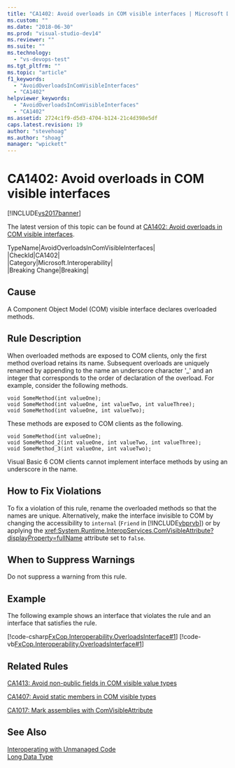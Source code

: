 ```yaml
---
title: "CA1402: Avoid overloads in COM visible interfaces | Microsoft Docs"
ms.custom: ""
ms.date: "2018-06-30"
ms.prod: "visual-studio-dev14"
ms.reviewer: ""
ms.suite: ""
ms.technology: 
  - "vs-devops-test"
ms.tgt_pltfrm: ""
ms.topic: "article"
f1_keywords: 
  - "AvoidOverloadsInComVisibleInterfaces"
  - "CA1402"
helpviewer_keywords: 
  - "AvoidOverloadsInComVisibleInterfaces"
  - "CA1402"
ms.assetid: 2724c1f9-d5d3-4704-b124-21c4d398e5df
caps.latest.revision: 19
author: "stevehoag"
ms.author: "shoag"
manager: "wpickett"
---
```

# CA1402: Avoid overloads in COM visible interfaces
[!INCLUDE[vs2017banner](../includes/vs2017banner.md)]

The latest version of this topic can be found at [CA1402: Avoid overloads in COM visible interfaces](https://docs.microsoft.com/visualstudio/code-quality/ca1402-avoid-overloads-in-com-visible-interfaces).  
  
TypeName|AvoidOverloadsInComVisibleInterfaces|  
|CheckId|CA1402|  
|Category|Microsoft.Interoperability|  
|Breaking Change|Breaking|  
  
## Cause  
 A Component Object Model (COM) visible interface declares overloaded methods.  
  
## Rule Description  
 When overloaded methods are exposed to COM clients, only the first method overload retains its name. Subsequent overloads are uniquely renamed by appending to the name an underscore character '_' and an integer that corresponds to the order of declaration of the overload. For example, consider the following methods.  
  
```  
void SomeMethod(int valueOne);  
void SomeMethod(int valueOne, int valueTwo, int valueThree);  
void SomeMethod(int valueOne, int valueTwo);  
```  
  
 These methods are exposed to COM clients as the following.  
  
```  
void SomeMethod(int valueOne);  
void SomeMethod_2(int valueOne, int valueTwo, int valueThree);  
void SomeMethod_3(int valueOne, int valueTwo);  
```  
  
 Visual Basic 6 COM clients cannot implement interface methods by using an underscore in the name.  
  
## How to Fix Violations  
 To fix a violation of this rule, rename the overloaded methods so that the names are unique. Alternatively, make the interface invisible to COM by changing the accessibility to `internal` (`Friend` in [!INCLUDE[vbprvb](../includes/vbprvb-md.md)]) or by applying the <xref:System.Runtime.InteropServices.ComVisibleAttribute?displayProperty=fullName> attribute set to `false`.  
  
## When to Suppress Warnings  
 Do not suppress a warning from this rule.  
  
## Example  
 The following example shows an interface that violates the rule and an interface that satisfies the rule.  
  
 [!code-csharp[FxCop.Interoperability.OverloadsInterface#1](../snippets/csharp/VS_Snippets_CodeAnalysis/FxCop.Interoperability.OverloadsInterface/cs/FxCop.Interoperability.OverloadsInterface.cs#1)]
 [!code-vb[FxCop.Interoperability.OverloadsInterface#1](../snippets/visualbasic/VS_Snippets_CodeAnalysis/FxCop.Interoperability.OverloadsInterface/vb/FxCop.Interoperability.OverloadsInterface.vb#1)]  
  
## Related Rules  
 [CA1413: Avoid non-public fields in COM visible value types](../code-quality/ca1413-avoid-non-public-fields-in-com-visible-value-types.md)  
  
 [CA1407: Avoid static members in COM visible types](../code-quality/ca1407-avoid-static-members-in-com-visible-types.md)  
  
 [CA1017: Mark assemblies with ComVisibleAttribute](../code-quality/ca1017-mark-assemblies-with-comvisibleattribute.md)  
  
## See Also  
 [Interoperating with Unmanaged Code](../Topic/Interoperating%20with%20Unmanaged%20Code.md)   
 [Long Data Type](../Topic/Long%20Data%20Type%20\(Visual%20Basic\).md)



